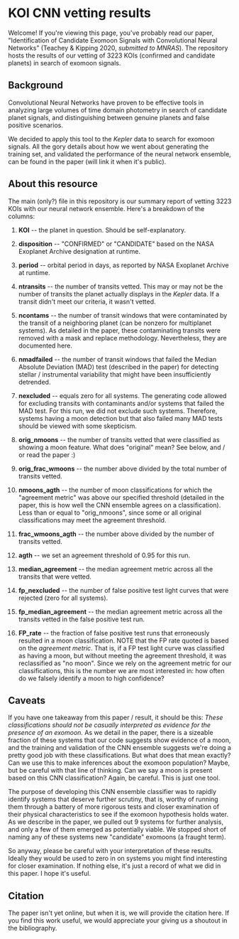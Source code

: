 # KOI CNN vetting results

Welcome! If you're viewing this page, you've probably read our paper, "Identification of Candidate Exomoon Signals with Convolutional Neural Networks" (Teachey & Kipping 2020, *submitted to MNRAS*). The repository hosts the results of our vetting of 3223 KOIs (confirmed and candidate planets) in search of exomoon signals.

## Background
Convolutional Neural Networks have proven to be effective tools in analyzing large volumes of time domain photometry in search of candidate planet signals, and distinguishing between genuine planets and false positive scenarios.

We decided to apply this tool to the *Kepler* data to search for exomoon signals. All the gory details about how we went about generating the training set, and validated the performance of the neural network ensemble, can be found in the paper (will link it when it's public).


## About this resource
The main (only?) file in this repository is our summary report of vetting 3223 KOIs with our neural network ensemble. Here's a breakdown of the columns:

1. **KOI** -- the planet in question. Should be self-explanatory.

2. **disposition** -- "CONFIRMED" or "CANDIDATE" based on the NASA Exoplanet Archive designation at runtime.

3. **period** -- orbital period in days, as reported by NASA Exoplanet Archive at runtime.

4. **ntransits** -- the number of transits vetted. This may or may not be the number of transits the planet actually displays in the *Kepler* data. If a transit didn't meet our criteria, it wasn't vetted.

5. **ncontams** -- the number of transit windows that were contaminated by the transit of a neighboring planet (can be nonzero for multiplanet systems). As detailed in the paper, these contaminating transits were removed with a mask and replace methodology. Nevertheless, they are documented here.

6. **nmadfailed** -- the number of transit windows that failed the Median Absolute Deviation (MAD) test (described in the paper) for detecting stellar / instrumental variability that might have been insufficiently detrended.

7. **nexcluded** -- equals zero for all systems. The generating code allowed for excluding transits with contaminants and/or systems that failed the MAD test. For this run, we did not exclude such systems. Therefore, systems having a moon detection but that also failed many MAD tests should be viewed with some skepticism.

8. **orig_nmoons** -- the number of transits vetted that were classified as showing a moon feature. What does "original" mean? See below, and / or read the paper :)

9. **orig_frac_wmoons** -- the number above divided by the total number of transits vetted.

10. **nmoons_agth** -- the number of moon classifications for which the "agreement metric" was above our specified threshold (detailed in the paper, this is how well the CNN ensemble agrees on a classification). Less than or equal to "orig_nmoons", since some or all original classifications may meet the agreement threshold.

11. **frac_wmoons_agth** -- the number above divided by the number of transits vetted.

12. **agth** -- we set an agreement threshold of 0.95 for this run.

13. **median_agreement** -- the median agreement metric across all the transits that were vetted.

14. **fp_nexcluded** -- the number of false positive test light curves that were rejected (zero for all systems).

15. **fp_median_agreement** -- the median agreement metric across all the transits vetted in the false positive test run.

16. **FP_rate** -- the fraction of false positive test runs that erroneously resulted in a moon classification. NOTE that the FP rate quoted is based on the *agreement metric*. That is, if a FP test light curve was classified as having a moon, but without meeting the agreement threshold, it was reclassified as "no moon". Since we rely on the agreement metric for our classifications, this is the number we are most interested in: how often do we falsely identify a moon to high confidence?


## Caveats
If you have one takeaway from this paper / result, it should be this: *These classifications should not be casually interpreted as evidence for the presence of an exomoon.* As we detail in the paper, there is a sizeable fraction of these systems that our code suggests show evidence of a moon, and the training and validation of the CNN ensemble suggests we're doing a pretty good job with these classifications. But what does that mean exactly? Can we use this to make inferences about the exomoon population? Maybe, but be careful with that line of thinking. Can we say a moon is present based on this CNN classification? Again, be careful. This is just one tool.

The purpose of developing this CNN ensemble classifier was to rapidly identify systems that deserve further scrutiny, that is, worthy of running them through a battery of more rigorous tests and closer examination of their physical characteristics to see if the exomoon hypothesis holds water. As we describe in the paper, we pulled out 9 systems for further analysis, and only a few of them emerged as potentially viable. We stopped short of naming any of these systems new "candidate" exomoons (a fraught term).

So anyway, please be careful with your interpretation of these results. Ideally they would be used to zero in on systems you might find interesting for closer examination. If nothing else, it's just a record of what we did in this paper. I hope it's useful.


## Citation
The paper isn't yet online, but when it is, we will provide the citation here. If you find this work useful, we would appreciate your giving us a shoutout in the bibliography.


